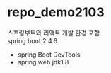 # repo_demo2103
스프링부트와 리액트 개발 환경 포함<br>
spring boot 2.4.6
- spring Boot DevTools <br>
- spring web
jdk1.8

